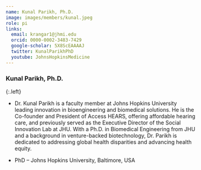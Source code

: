 ```yaml
---
name: Kunal Parikh, Ph.D.
image: images/members/kunal.jpeg
role: pi
links:
  email: krangar1@jhmi.edu
  orcid: 0000-0002-3483-7429
  google-scholar: 5X8ScEAAAAJ
  twitter: KunalParikhPhD
  youtube: JohnsHopkinsMedicine
---
```


### Kunal Parikh, Ph.D.
{:.left}

- Dr. Kunal Parikh is a faculty member at Johns Hopkins University leading innovation in bioengineering and biomedical solutions. He is the Co-founder and President of Access HEARS, offering affordable hearing care, and previously served as the Executive Director of the Social Innovation Lab at JHU. With a Ph.D. in Biomedical Engineering from JHU and a background in venture-backed biotechnology, Dr. Parikh is dedicated to addressing global health disparities and advancing health equity.

- PhD – Johns Hopkins University, Baltimore, USA 
